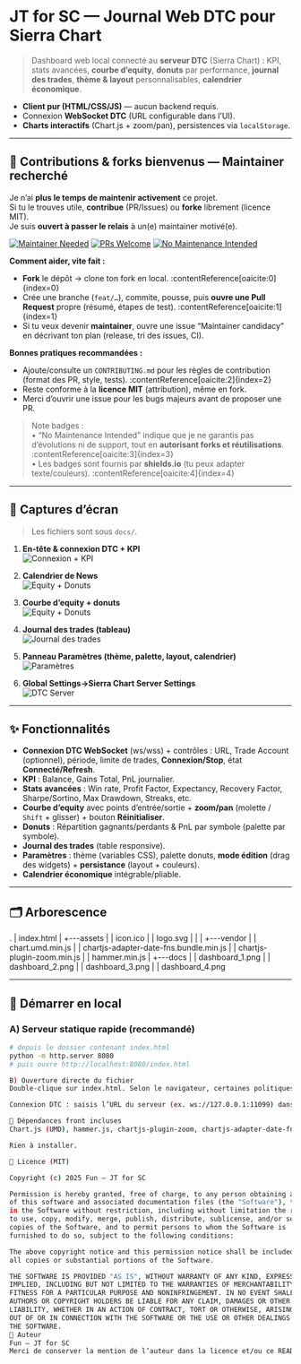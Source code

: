 # JT for SC — Journal Web DTC pour Sierra Chart

> Dashboard web local connecté au **serveur DTC** (Sierra Chart) : KPI, stats avancées, **courbe d’equity**, **donuts** par performance, **journal des trades**, **thème & layout** personnalisables, **calendrier économique**.

- **Client pur (HTML/CSS/JS)** — aucun backend requis.
- Connexion **WebSocket DTC** (URL configurable dans l’UI).
- **Charts interactifs** (Chart.js + zoom/pan), persistences via `localStorage`.

---

## 🤝 Contributions & forks bienvenus — Maintainer recherché

Je n’ai **plus le temps de maintenir activement** ce projet.  
Si tu le trouves utile, **contribue** (PR/Issues) ou **forke** librement (licence MIT).  
Je suis **ouvert à passer le relais** à un(e) maintainer motivé(e).

[![Maintainer Needed](https://img.shields.io/badge/maintainer-needed-red)](./issues)
[![PRs Welcome](https://img.shields.io/badge/PRs-welcome-brightgreen)](https://docs.github.com/en/pull-requests)
[![No Maintenance Intended](http://unmaintained.tech/badge.svg)](http://unmaintained.tech/)

**Comment aider, vite fait :**
- **Fork** le dépôt → clone ton fork en local. :contentReference[oaicite:0]{index=0}  
- Crée une branche (`feat/…`), commite, pousse, puis **ouvre une Pull Request** propre (résumé, étapes de test). :contentReference[oaicite:1]{index=1}
- Si tu veux devenir **maintainer**, ouvre une issue “Maintainer candidacy” en décrivant ton plan (release, tri des issues, CI).

**Bonnes pratiques recommandées :**
- Ajoute/consulte un `CONTRIBUTING.md` pour les règles de contribution (format des PR, style, tests). :contentReference[oaicite:2]{index=2}
- Reste conforme à la **licence MIT** (attribution), même en fork.  
- Merci d’ouvrir une issue pour les bugs majeurs avant de proposer une PR.

> Note badges :  
> • “No Maintenance Intended” indique que je ne garantis pas d’évolutions ni de support, tout en **autorisant forks et réutilisations**. :contentReference[oaicite:3]{index=3}  
> • Les badges sont fournis par **shields.io** (tu peux adapter texte/couleurs). :contentReference[oaicite:4]{index=4}

---

## 📸 Captures d’écran

> Les fichiers sont sous `docs/`.

1. **En-tête & connexion DTC + KPI**  
   ![Connexion + KPI](docs/dashboard_1.png)

2. **Calendrier de News**  
   ![Equity + Donuts](docs/calendar.png)   

3. **Courbe d’equity + donuts**  
   ![Equity + Donuts](docs/dashboard_2.png)

4. **Journal des trades (tableau)**  
   ![Journal des trades](docs/dashboard_3.png)

5. **Panneau Paramètres (thème, palette, layout, calendrier)**  
   ![Paramètres](docs/dashboard_4.png)
   
6. **Global Settings->Sierra Chart Server Settings**  
   ![DTC Server](docs/sierra_dtc.png)   

---

## ✨ Fonctionnalités

- **Connexion DTC WebSocket** (ws/wss) + contrôles : URL, Trade Account (optionnel), période, limite de trades, **Connexion/Stop**, état **Connecté/Refresh**.
- **KPI** : Balance, Gains Total, PnL journalier.
- **Stats avancées** : Win rate, Profit Factor, Expectancy, Recovery Factor, Sharpe/Sortino, Max Drawdown, Streaks, etc.
- **Courbe d’equity** avec points d’entrée/sortie + **zoom/pan** (molette / `Shift` + glisser) + bouton **Réinitialiser**.
- **Donuts** : Répartition gagnants/perdants & PnL par symbole (palette par symbole).
- **Journal des trades** (table responsive).
- **Paramètres** : thème (variables CSS), palette donuts, **mode édition** (drag des widgets) + **persistance** (layout + couleurs).
- **Calendrier économique** intégrable/pliable.

---

## 🗂 Arborescence

.
| index.html
|
+---assets
|   | icon.ico
|   | logo.svg
|   |
|   +---vendor
|       | chart.umd.min.js
|       | chartjs-adapter-date-fns.bundle.min.js
|       | chartjs-plugin-zoom.min.js
|       | hammer.min.js
|
+---docs
|   | dashboard_1.png
|   | dashboard_2.png
|   | dashboard_3.png
|   | dashboard_4.png

---

## 🚀 Démarrer en local

### A) Serveur statique rapide (recommandé)
```bash
# depuis le dossier contenant index.html
python -m http.server 8080
# puis ouvre http://localhost:8080/index.html

B) Ouverture directe du fichier
Double-clique sur index.html. Selon le navigateur, certaines politiques de sécurité peuvent limiter des fonctions — privilégie l’option A si tu as un doute.

Connexion DTC : saisis l’URL du serveur (ex. ws://127.0.0.1:11099) dans le champ DTC WebSocket URL, puis Connexion.

🔧 Dépendances front incluses
Chart.js (UMD), hammer.js, chartjs-plugin-zoom, chartjs-adapter-date-fns (déjà présents dans assets/vendor/).

Rien à installer.

🪪 Licence (MIT)

Copyright (c) 2025 Fun — JT for SC

Permission is hereby granted, free of charge, to any person obtaining a copy
of this software and associated documentation files (the "Software"), to deal
in the Software without restriction, including without limitation the rights
to use, copy, modify, merge, publish, distribute, sublicense, and/or sell
copies of the Software, and to permit persons to whom the Software is
furnished to do so, subject to the following conditions:

The above copyright notice and this permission notice shall be included in
all copies or substantial portions of the Software.

THE SOFTWARE IS PROVIDED "AS IS", WITHOUT WARRANTY OF ANY KIND, EXPRESS OR
IMPLIED, INCLUDING BUT NOT LIMITED TO THE WARRANTIES OF MERCHANTABILITY,
FITNESS FOR A PARTICULAR PURPOSE AND NONINFRINGEMENT. IN NO EVENT SHALL THE
AUTHORS OR COPYRIGHT HOLDERS BE LIABLE FOR ANY CLAIM, DAMAGES OR OTHER
LIABILITY, WHETHER IN AN ACTION OF CONTRACT, TORT OR OTHERWISE, ARISING FROM,
OUT OF OR IN CONNECTION WITH THE SOFTWARE OR THE USE OR OTHER DEALINGS IN
THE SOFTWARE.
👤 Auteur
Fun — JT for SC
Merci de conserver la mention de l’auteur dans la licence et/ou ce README.
